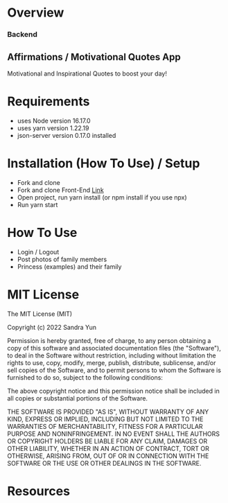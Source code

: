 # Overview

### Backend

## Affirmations / Motivational Quotes App

Motivational and Inspirational Quotes to boost your day! 

# Requirements
* uses Node version 16.17.0
* uses yarn version 1.22.19
* json-server version 0.17.0 installed


# Installation (How To Use) / Setup
* Fork and clone 
* Fork and clone Front-End [Link](https://github.com/sandyml/famgram-frontend)
* Open project, run yarn install (or npm install if you use npx)
* Run yarn start


# How To Use 
- Login / Logout
- Post photos of family members 
- Princess (examples) and their family 

# MIT License 
The MIT License (MIT)

Copyright (c) 2022 Sandra Yun

Permission is hereby granted, free of charge, to any person obtaining a copy of this software and associated documentation files (the "Software"), to deal in the Software without restriction, including without limitation the rights to use, copy, modify, merge, publish, distribute, sublicense, and/or sell copies of the Software, and to permit persons to whom the Software is furnished to do so, subject to the following conditions:

The above copyright notice and this permission notice shall be included in all copies or substantial portions of the Software.

THE SOFTWARE IS PROVIDED "AS IS", WITHOUT WARRANTY OF ANY KIND, EXPRESS OR IMPLIED, INCLUDING BUT NOT LIMITED TO THE WARRANTIES OF MERCHANTABILITY, FITNESS FOR A PARTICULAR PURPOSE AND NONINFRINGEMENT. IN NO EVENT SHALL THE AUTHORS OR COPYRIGHT HOLDERS BE LIABLE FOR ANY CLAIM, DAMAGES OR OTHER LIABILITY, WHETHER IN AN ACTION OF CONTRACT, TORT OR OTHERWISE, ARISING FROM, OUT OF OR IN CONNECTION WITH THE SOFTWARE OR THE USE OR OTHER DEALINGS IN THE SOFTWARE.

# Resources 

